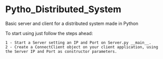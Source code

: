 Pytho_Distributed_System
========================

Basic server and client for a distributed system made in Python

To start using just follow the steps ahead:

    1 - Start a Server setting an IP and Port on Server.py __main__.
    2 - Create a ConnectClient object on your client application, using the Server IP and Port as constructor parameters.
